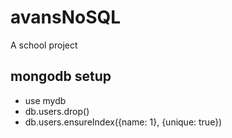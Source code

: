 # avansNoSQL
A school project

## mongodb setup
- use mydb
- db.users.drop()
- db.users.ensureIndex({name: 1}, {unique: true})
